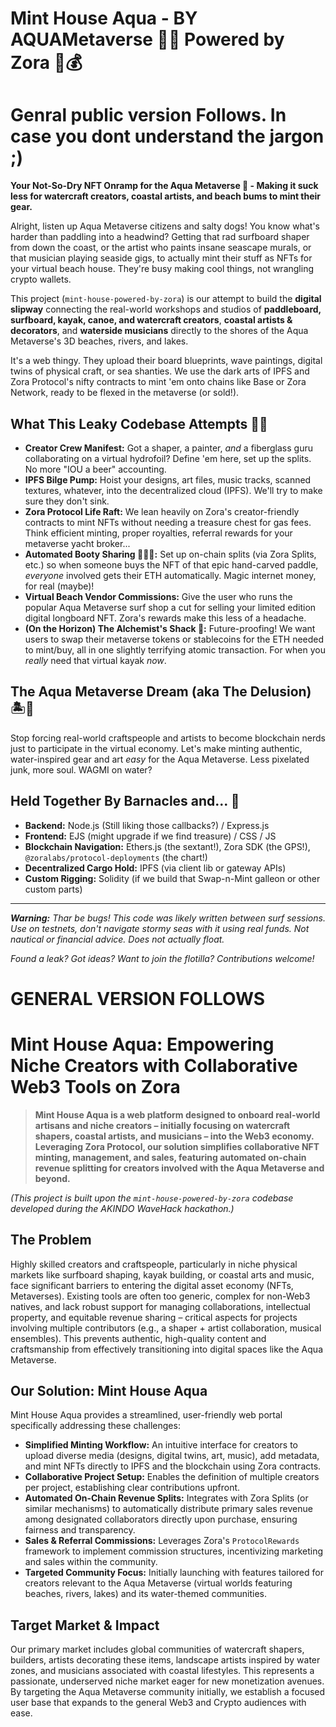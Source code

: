 # Mint House Aqua - BY AQUAMetaverse  🏄‍♀️ Powered by Zora 🎨💰

# Genral public version Follows. In case you dont understand the jargon ;)
**Your Not-So-Dry NFT Onramp for the Aqua Metaverse 🌊 - Making it suck less for watercraft creators, coastal artists, and beach bums to mint their gear.**

Alright, listen up Aqua Metaverse citizens and salty dogs! You know what's harder than paddling into a headwind? Getting that rad surfboard shaper from down the coast, or the artist who paints insane seascape murals, or that musician playing seaside gigs, to actually mint their stuff as NFTs for your virtual beach house. They're busy making cool things, not wrangling crypto wallets.

This project (`mint-house-powered-by-zora`) is our attempt to build the **digital slipway** connecting the real-world workshops and studios of **paddleboard, surfboard, kayak, canoe, and watercraft creators**, **coastal artists & decorators**, and **waterside musicians** directly to the shores of the Aqua Metaverse's 3D beaches, rivers, and lakes.

It's a web thingy. They upload their board blueprints, wave paintings, digital twins of physical craft, or sea shanties. We use the dark arts of IPFS and Zora Protocol's nifty contracts to mint 'em onto chains like Base or Zora Network, ready to be flexed in the metaverse (or sold!).

## What This Leaky Codebase Attempts 🛶✨

* **Creator Crew Manifest:** Got a shaper, a painter, *and* a fiberglass guru collaborating on a virtual hydrofoil? Define 'em here, set up the splits. No more "IOU a beer" accounting.
* **IPFS Bilge Pump:** Hoist your designs, art files, music tracks, scanned textures, whatever, into the decentralized cloud (IPFS). We'll try to make sure they don't sink.
* **Zora Protocol Life Raft:** We lean heavily on Zora's creator-friendly contracts to mint NFTs without needing a treasure chest for gas fees. Think efficient minting, proper royalties, referral rewards for your metaverse yacht broker...
* **Automated Booty Sharing 🏴‍☠️💸:** Set up on-chain splits (via Zora Splits, etc.) so when someone buys the NFT of that epic hand-carved paddle, *everyone* involved gets their ETH automatically. Magic internet money, for real (maybe)!
* **Virtual Beach Vendor Commissions:** Give the user who runs the popular Aqua Metaverse surf shop a cut for selling your limited edition digital longboard NFT. Zora's rewards make this less of a headache.
* **(On the Horizon) The Alchemist's Shack 🧪:** Future-proofing! We want users to swap their metaverse tokens or stablecoins for the ETH needed to mint/buy, all in one slightly terrifying atomic transaction. For when you *really* need that virtual kayak *now*.

## The Aqua Metaverse Dream (aka The Delusion) 🏝️🚀

Stop forcing real-world craftspeople and artists to become blockchain nerds just to participate in the virtual economy. Let's make minting authentic, water-inspired gear and art *easy* for the Aqua Metaverse. Less pixelated junk, more soul. WAGMI on water?

## Held Together By Barnacles and... 🔧

* **Backend:** Node.js (Still liking those callbacks?) / Express.js
* **Frontend:** EJS (might upgrade if we find treasure) / CSS / JS
* **Blockchain Navigation:** Ethers.js (the sextant!), Zora SDK (the GPS!), `@zoralabs/protocol-deployments` (the chart!)
* **Decentralized Cargo Hold:** IPFS (via client lib or gateway APIs)
* **Custom Rigging:** Solidity (if we build that Swap-n-Mint galleon or other custom parts)

---

_**Warning:** Thar be bugs! This code was likely written between surf sessions. Use on testnets, don't navigate stormy seas with it using real funds. Not nautical or financial advice. Does not actually float._

_Found a leak? Got ideas? Want to join the flotilla? Contributions welcome!_

# ############################################################################################
# ############################################################################################

#  GENERAL  VERSION FOLLOWS
#
# Mint House Aqua: Empowering Niche Creators with Collaborative Web3 Tools on Zora

> **Mint House Aqua is a web platform designed to onboard real-world artisans and niche creators – initially focusing on watercraft shapers, coastal artists, and musicians – into the Web3 economy. Leveraging Zora Protocol, our solution simplifies collaborative NFT minting, management, and sales, featuring automated on-chain revenue splitting for creators involved with the Aqua Metaverse and beyond.**

*(This project is built upon the `mint-house-powered-by-zora` codebase developed during the AKINDO WaveHack hackathon.)*

## The Problem

Highly skilled creators and craftspeople, particularly in niche physical markets like surfboard shaping, kayak building, or coastal arts and music, face significant barriers to entering the digital asset economy (NFTs, Metaverses). Existing tools are often too generic, complex for non-Web3 natives, and lack robust support for managing collaborations, intellectual property, and equitable revenue sharing – critical aspects for projects involving multiple contributors (e.g., a shaper + artist collaboration, musical ensembles). This prevents authentic, high-quality content and craftsmanship from effectively transitioning into digital spaces like the Aqua Metaverse.

## Our Solution: Mint House Aqua

Mint House Aqua provides a streamlined, user-friendly web portal specifically addressing these challenges:

-   **Simplified Minting Workflow:** An intuitive interface for creators to upload diverse media (designs, digital twins, art, music), add metadata, and mint NFTs directly to IPFS and the blockchain using Zora contracts.
-   **Collaborative Project Setup:** Enables the definition of multiple creators per project, establishing clear contributions upfront.
-   **Automated On-Chain Revenue Splits:** Integrates with Zora Splits (or similar mechanisms) to automatically distribute primary sales revenue among designated collaborators directly upon purchase, ensuring fairness and transparency.
-   **Sales & Referral Commissions:** Leverages Zora's `ProtocolRewards` framework to implement commission structures, incentivizing marketing and sales within the community.
-   **Targeted Community Focus:** Initially launching with features tailored for creators relevant to the Aqua Metaverse (virtual worlds featuring beaches, rivers, lakes) and its water-themed communities.

## Target Market & Impact

Our primary market includes global communities of watercraft shapers, builders, artists decorating these items, landscape artists inspired by water zones, and musicians associated with coastal lifestyles. This represents a passionate, underserved niche market eager for new monetization avenues. By targeting the Aqua Metaverse community initially, we establish a focused user base that expands to the general Web3 and Crypto audiences with ease.


